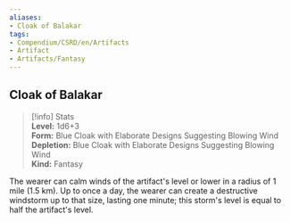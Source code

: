 ```yaml
---
aliases:
- Cloak of Balakar
tags:
- Compendium/CSRD/en/Artifacts
- Artifact
- Artifacts/Fantasy
---
```


  
## Cloak of Balakar  
>[!info] Stats  
> **Level:** 1d6+3  
> **Form:** Blue Cloak with Elaborate Designs Suggesting Blowing Wind  
> **Depletion:** Blue Cloak with Elaborate Designs Suggesting Blowing Wind  
> **Kind:** Fantasy
  
The wearer can calm winds of the artifact's level or lower in a radius of 1 mile (1.5 km). Up to once a day, the wearer can create a destructive windstorm up to that size, lasting one minute; this storm's level is equal to half the artifact's level.